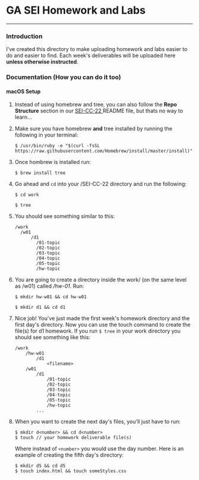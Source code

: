 # GA SEI Homework and Labs 

---

### Introduction

I've created this directory to make uploading homework and labs easier to do and easier to find.  Each week's deliverables will be uploaded here __unless otherwise instructed__.

### Documentation (How you can do it too)
#### macOS Setup
1. Instead of using homebrew and tree, you can also follow the **Repo Structure** section in our <a href="https://git.generalassemb.ly/gideonjr/SEI-CC-2 " target="_blank">SEI-CC-22 </a> README file, but thats no way to learn...

2. Make sure you have homebrew __and__ tree installed by running the following in your terminal: 
    ```
    $ /usr/bin/ruby -e "$(curl -fsSL https://raw.githubusercontent.com/Homebrew/install/master/install)"
    ```
3. Once hombrew is installed run:
    ```
    $ brew install tree
    ```
4. Go ahead and `cd` into your /SEI-CC-22 directory and run the following:
   ```
   $ cd work
   ```
   ```
   $ tree
   ```
5. You should see something similar to this:
    ```
    /work
      /w01
          /d1
            /01-topic
            /02-topic
            /03-topic
            /04-topic
            /05-topic
            /hw-topic
    ```
6. You are going to create a directory inside the work/ (on the same level as /w01) called */hw-01*. Run: 
   ```
   $ mkdir hw-w01 && cd hw-w01
   ```
   ```
   $ mkdir d1 && cd d1
   ```
7. Nice job! You've just made the first week's homework directory and the first day's directory. Now you can use the touch command to create the file(s) for d1 homework. If you run `$ tree` in your work directory you should see something like this:
    ```
    /work
        /hw-w01
            /d1
                <filename>
        /w01
            /d1
                /01-topic
                /02-topic
                /03-topic
                /04-topic
                /05-topic
                /hw-topic
            ...
    ```

8. When you want to create the next day's files, you'll just have to run:
   ```
   $ mkdir d<number> && cd d<number>
   $ touch // your homework deliverable file(s)
   ```
   Where instead of `<number>` you would use the day number. Here is an example of creating the fifth day's directory:
   ```
   $ mkdir d5 && cd d5
   $ touch index.html && touch someStyles.css
   ```

